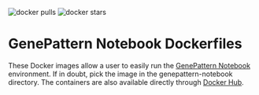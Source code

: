 ![docker pulls](https://img.shields.io/docker/pulls/genepattern/genepattern-notebook.svg) 
![docker stars](https://img.shields.io/docker/stars/genepattern/genepattern-notebook.svg)

# GenePattern Notebook Dockerfiles

These Docker images allow a user to easily run the [GenePattern Notebook](https://github.com/genepattern/genepattern-notebook) 
environment. If in doubt, pick the image in the genepattern-notebook directory. The containers are also 
available directly through [Docker Hub](https://hub.docker.com/r/genepattern/genepattern-notebook/).
